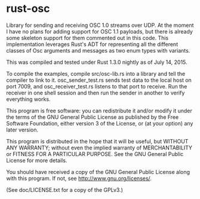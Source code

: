 rust-osc
========

Library for sending and receiving OSC 1.0 streams over UDP.  At the moment I have
no plans for adding support for OSC 1.1 payloads, but there is already some skeleton
support for them commented out in this code.  This implementation leverages Rust's
ADT for representing all the different classes of Osc arguments and messages as
two enum types with variants.

This was compiled and tested under Rust 1.3.0 nightly as of July 14, 2015.

To compile the examples, compile src/osc-lib.rs into a library and tell the compiler
to link to it.
osc_sender_test.rs sends test data to the local host on port 7009, and
osc_receiver_test.rs listens to that port to receive.  Run the receiver in one
shell session and then run the sender in another to verify everything works.

This program is free software: you can redistribute it and/or modify
it under the terms of the GNU General Public License as published by
the Free Software Foundation, either version 3 of the License, or
(at your option) any later version.

This program is distributed in the hope that it will be useful,
but WITHOUT ANY WARRANTY; without even the implied warranty of
MERCHANTABILITY or FITNESS FOR A PARTICULAR PURPOSE.  See the
GNU General Public License for more details.

You should have received a copy of the GNU General Public License
along with this program.  If not, see <http://www.gnu.org/licenses/>.

(See doc/LICENSE.txt for a copy of the GPLv3.)
